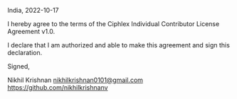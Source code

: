 India, 2022-10-17

I hereby agree to the terms of the Ciphlex Individual Contributor License
Agreement v1.0.

I declare that I am authorized and able to make this agreement and sign this
declaration.

Signed,

Nikhil Krishnan nikhilkrishnan0101@gmail.com https://github.com/nikhilkrishnanv
